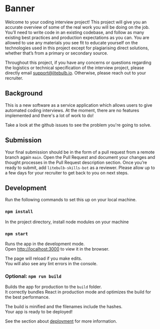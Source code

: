 # Banner

Welcome to your coding interview project! This project will give you an accurate overview of some of the real work you will be doing on the job. You’ll need to write code in an existing codebase, and follow as many existing best practices and production expectations as you can. You are allowed to use any materials you see fit to educate yourself on the technologies used in this project except for plagiarising direct solutions, whether that’s from a primary or secondary source.

Throughout this project, if you have any concerns or questions regarding the logistics or technical specification of the interview project, please directly email [support@litebulb.io](mailto:support@litebulb.io). Otherwise, please reach out to your recruiter.

## Background

This is a new software as a service application which allows users to give automated coding interviews. At the moment, there are no features implemented and there's a lot of work to do!

Take a look at the github issues to see the problem you're going to solve.

## Submission

Your final submission should be in the form of a pull request from a remote branch again `main`. Open the Pull Request and document your changes and thought processes in the Pull Request description section. Once you’re ready to submit, add `litebulb-skills-bot` as a reviewer. Please allow up to a few days for your recruiter to get back to you on next steps.

## Development

Run the following commands to set this up on your local machine.

### `npm install`
In the project directory, install node modules on your machine

### `npm start`

Runs the app in the development mode.\
Open [http://localhost:3000](http://localhost:3000) to view it in the browser.

The page will reload if you make edits.\
You will also see any lint errors in the console.

### Optional: `npm run build`

Builds the app for production to the `build` folder.\
It correctly bundles React in production mode and optimizes the build for the best performance.

The build is minified and the filenames include the hashes.\
Your app is ready to be deployed!

See the section about [deployment](https://facebook.github.io/create-react-app/docs/deployment) for more information.